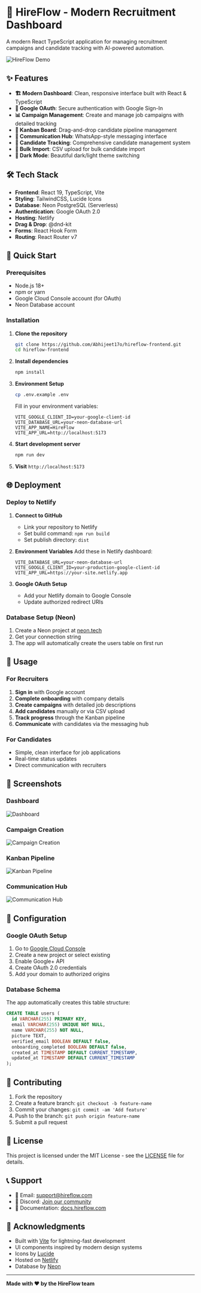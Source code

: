 # 🚀 HireFlow - Modern Recruitment Dashboard

A modern React TypeScript application for managing recruitment campaigns and candidate tracking with AI-powered automation.

![HireFlow Demo](https://your-demo-image-url.com)

## ✨ Features

- **🏗️ Modern Dashboard**: Clean, responsive interface built with React & TypeScript
- **🔐 Google OAuth**: Secure authentication with Google Sign-In
- **📊 Campaign Management**: Create and manage job campaigns with detailed tracking
- **📱 Kanban Board**: Drag-and-drop candidate pipeline management
- **💬 Communication Hub**: WhatsApp-style messaging interface
- **🎯 Candidate Tracking**: Comprehensive candidate management system
- **📄 Bulk Import**: CSV upload for bulk candidate import
- **🌙 Dark Mode**: Beautiful dark/light theme switching

## 🛠️ Tech Stack

- **Frontend**: React 19, TypeScript, Vite
- **Styling**: TailwindCSS, Lucide Icons
- **Database**: Neon PostgreSQL (Serverless)
- **Authentication**: Google OAuth 2.0
- **Hosting**: Netlify
- **Drag & Drop**: @dnd-kit
- **Forms**: React Hook Form
- **Routing**: React Router v7

## 🚀 Quick Start

### Prerequisites

- Node.js 18+ 
- npm or yarn
- Google Cloud Console account (for OAuth)
- Neon Database account

### Installation

1. **Clone the repository**
   ```bash
   git clone https://github.com/Abhijeet17o/hireflow-frontend.git
   cd hireflow-frontend
   ```

2. **Install dependencies**
   ```bash
   npm install
   ```

3. **Environment Setup**
   ```bash
   cp .env.example .env
   ```
   
   Fill in your environment variables:
   ```env
   VITE_GOOGLE_CLIENT_ID=your-google-client-id
   VITE_DATABASE_URL=your-neon-database-url
   VITE_APP_NAME=HireFlow
   VITE_APP_URL=http://localhost:5173
   ```

4. **Start development server**
   ```bash
   npm run dev
   ```

5. **Visit** `http://localhost:5173`

## 🌐 Deployment

### Deploy to Netlify

1. **Connect to GitHub**
   - Link your repository to Netlify
   - Set build command: `npm run build`
   - Set publish directory: `dist`

2. **Environment Variables**
   Add these in Netlify dashboard:
   ```
   VITE_DATABASE_URL=your-neon-database-url
   VITE_GOOGLE_CLIENT_ID=your-production-google-client-id
   VITE_APP_URL=https://your-site.netlify.app
   ```

3. **Google OAuth Setup**
   - Add your Netlify domain to Google Console
   - Update authorized redirect URIs

### Database Setup (Neon)

1. Create a Neon project at [neon.tech](https://neon.tech)
2. Get your connection string
3. The app will automatically create the users table on first run

## 📱 Usage

### For Recruiters

1. **Sign in** with Google account
2. **Complete onboarding** with company details
3. **Create campaigns** with detailed job descriptions
4. **Add candidates** manually or via CSV upload
5. **Track progress** through the Kanban pipeline
6. **Communicate** with candidates via the messaging hub

### For Candidates

- Simple, clean interface for job applications
- Real-time status updates
- Direct communication with recruiters

## 🎨 Screenshots

### Dashboard
![Dashboard](https://your-screenshot-url.com)

### Campaign Creation
![Campaign Creation](https://your-screenshot-url.com)

### Kanban Pipeline
![Kanban Pipeline](https://your-screenshot-url.com)

### Communication Hub
![Communication Hub](https://your-screenshot-url.com)

## 🔧 Configuration

### Google OAuth Setup

1. Go to [Google Cloud Console](https://console.cloud.google.com)
2. Create a new project or select existing
3. Enable Google+ API
4. Create OAuth 2.0 credentials
5. Add your domain to authorized origins

### Database Schema

The app automatically creates this table structure:

```sql
CREATE TABLE users (
  id VARCHAR(255) PRIMARY KEY,
  email VARCHAR(255) UNIQUE NOT NULL,
  name VARCHAR(255) NOT NULL,
  picture TEXT,
  verified_email BOOLEAN DEFAULT false,
  onboarding_completed BOOLEAN DEFAULT false,
  created_at TIMESTAMP DEFAULT CURRENT_TIMESTAMP,
  updated_at TIMESTAMP DEFAULT CURRENT_TIMESTAMP
);
```

## 🤝 Contributing

1. Fork the repository
2. Create a feature branch: `git checkout -b feature-name`
3. Commit your changes: `git commit -am 'Add feature'`
4. Push to the branch: `git push origin feature-name`
5. Submit a pull request

## 📄 License

This project is licensed under the MIT License - see the [LICENSE](LICENSE) file for details.

## 📞 Support

- 📧 Email: support@hireflow.com
- 💬 Discord: [Join our community](https://discord.gg/hireflow)
- 📖 Documentation: [docs.hireflow.com](https://docs.hireflow.com)

## 🙏 Acknowledgments

- Built with [Vite](https://vitejs.dev/) for lightning-fast development
- UI components inspired by modern design systems
- Icons by [Lucide](https://lucide.dev/)
- Hosted on [Netlify](https://netlify.com/)
- Database by [Neon](https://neon.tech/)

---

**Made with ❤️ by the HireFlow team**
